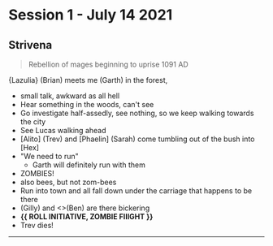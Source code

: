 # Session 1 - July 14 2021
  ## Strivena
  > Rebellion of mages beginning to uprise
  > 1091 AD

  {Lazulia} (Brian) meets me (Garth) in the forest, 
  - small talk, awkward as all hell
  - Hear something in the woods, can't see
  - Go investigate half-assedly, see nothing, so we keep walking towards the city
  - See <Hexagonal Strunk> Lucas walking ahead
  - [Alito] (Trev) and [Phaelin] (Sarah) come tumbling out of the bush into [Hex]
  - "We need to run"
    - Garth will definitely run with them
  - ZOMBIES!
  - also bees, but not zom-bees
  - Run into town and all fall down under the carriage that happens to be there
  - <Raynora>(Gilly) and <>(Ben) are there bickering 
  - **{{ ROLL INITIATIVE, ZOMBIE FIIIGHT }}**
  - Trev dies!
---
